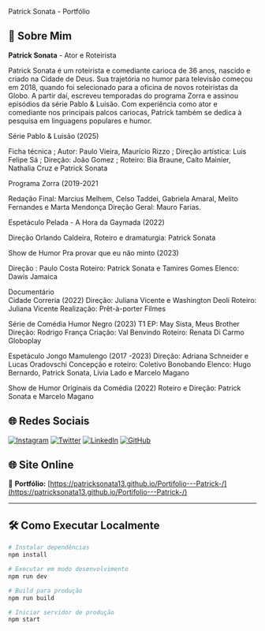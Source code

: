 Patrick Sonata - Portfólio

## 👋 Sobre Mim

**Patrick Sonata** -  Ator e Roteirista   

Patrick Sonata é um roteirista e comediante carioca de 36 anos, nascido e criado na Cidade de Deus. Sua trajetória no humor para televisão começou em 2018, quando foi selecionado para a oficina de novos roteiristas da Globo. A partir daí, escreveu temporadas do programa Zorra e assinou episódios da série Pablo & Luisão. Com experiência como ator e comediante nos principais palcos cariocas, Patrick também se dedica à pesquisa em linguagens populares e  humor.



Série 
Pablo & Luisão (2025)

Ficha técnica ; Autor: Paulo Vieira, Maurício Rizzo ; Direção artística: Luis Felipe Sá ; Direção: João Gomez ; Roteiro: Bia Braune, Caíto Mainier, Nathalia Cruz e Patrick Sonata



Programa 
Zorra (2019-2021

Redação Final: Marcius Melhem, Celso Taddei, Gabriela Amaral, Melito Fernandes e Marta Mendonça 
Direção Geral: Mauro Farias.


Espetáculo 
Pelada - A Hora da Gaymada (2022)


Direção  Orlando Caldeira, 
Roteiro e dramaturgia: Patrick Sonata


Show de Humor
Pra provar que eu não minto (2023)

Direção : Paulo Costa
Roteiro: Patrick Sonata e Tamires Gomes
Elenco: Dawis Jamaica

 Documentário  
Cidade Correria  (2022)
Direção: Juliana Vicente e Washington Deoli
Roteiro: Juliana Vicente
Realização: Prêt-à-porter Filmes

Série de Comédia 
Humor Negro (2023)
T1 EP: May Sista, Meus Brother 
Direção: Rodrigo França 
Criação: Val Benvindo
Roteiro: Renata Di Carmo 
Globoplay

Espetáculo 
 Jongo Mamulengo (2017 -2023)
Direção: Adriana  Schneider
e Lucas  Oradovschi 
Concepção e roteiro: Coletivo Bonobando
Elenco: Hugo Bernardo, Patrick Sonata, Lívia Lado e Marcelo Magano

Show de Humor 
Originais da Comédia (2022)
Roteiro e Direção: Patrick Sonata e Marcelo Magano



## 🌐 Redes Sociais

[![Instagram](https://img.shields.io/badge/Instagram-@PatrickSonata-E4405F?style=for-the-badge&logo=instagram&logoColor=white)](https://instagram.com/PatrickSonata)
[![Twitter](https://img.shields.io/badge/Twitter-@PatrickSonata-1DA1F2?style=for-the-badge&logo=twitter&logoColor=white)](https://twitter.com/PatrickSonata)
[![LinkedIn](https://img.shields.io/badge/LinkedIn-Patrick%20Sonata-0077B5?style=for-the-badge&logo=linkedin&logoColor=white)](https://linkedin.com/in/PatrickSonata)
[![GitHub](https://img.shields.io/badge/GitHub-@patricksonata13-181717?style=for-the-badge&logo=github&logoColor=white)](https://github.com/patricksonata13)

## 🌐 Site Online

🔗 **Portfólio:** [https://patricksonata13.github.io/Portifolio---Patrick-/](https://patricksonata13.github.io/Portifolio---Patrick-/)

---

## 🛠️ Como Executar Localmente

```bash
# Instalar dependências
npm install

# Executar em modo desenvolvimento
npm run dev

# Build para produção
npm run build

# Iniciar servidor de produção
npm start
